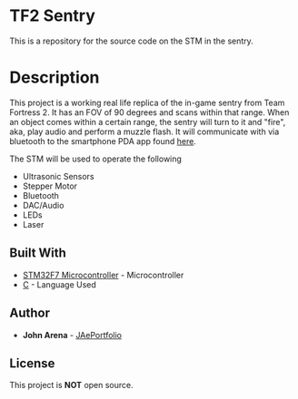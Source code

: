 # TF2 Sentry
This is a repository for the source code on the STM in the sentry.

# Description
This project is a working real life replica of the in-game sentry 
from Team Fortress 2. It has an FOV of 90 degrees and scans within 
that range. When an object comes within a certain range, the sentry 
will turn to it and "fire", aka, play audio and perform a muzzle flash.
It will communicate with via bluetooth to the smartphone PDA app 
found [here](https://github.com/JAePortfolio/sentryPDA_App).

The STM will be used to operate the following 
* Ultrasonic Sensors
* Stepper Motor
* Bluetooth 
* DAC/Audio
* LEDs
* Laser

## Built With
* [STM32F7 Microcontroller](https://www.st.com/en/microcontrollers-microprocessors/stm32f7-series.html) - Microcontroller
* [C](https://en.wikipedia.org/wiki/C_(programming_language)) - Language Used

## Author
* **John Arena** - [JAePortfolio](https://github.com/JAePortfolio)

## License
This project is **NOT** open source.
